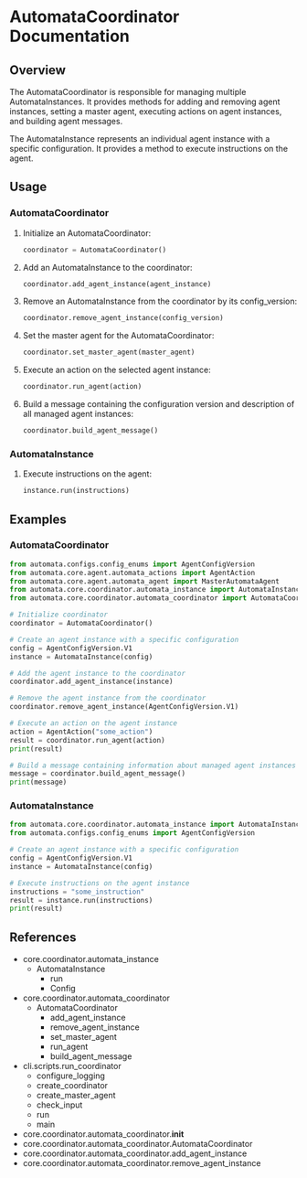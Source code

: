 # AutomataCoordinator Documentation

## Overview

The AutomataCoordinator is responsible for managing multiple AutomataInstances. It provides methods for adding and removing agent instances, setting a master agent, executing actions on agent instances, and building agent messages.

The AutomataInstance represents an individual agent instance with a specific configuration. It provides a method to execute instructions on the agent.

## Usage

### AutomataCoordinator

1. Initialize an AutomataCoordinator:

   ```python
   coordinator = AutomataCoordinator()
   ```

2. Add an AutomataInstance to the coordinator:

   ```python
   coordinator.add_agent_instance(agent_instance)
   ```

3. Remove an AutomataInstance from the coordinator by its config_version:

   ```python
   coordinator.remove_agent_instance(config_version)
   ```

4. Set the master agent for the AutomataCoordinator:

   ```python
   coordinator.set_master_agent(master_agent)
   ```

5. Execute an action on the selected agent instance:

   ```python
   coordinator.run_agent(action)
   ```

6. Build a message containing the configuration version and description of all managed agent instances:

   ```python
   coordinator.build_agent_message()
   ```

### AutomataInstance

1. Execute instructions on the agent:

   ```python
   instance.run(instructions)
   ```

## Examples

### AutomataCoordinator

```python
from automata.configs.config_enums import AgentConfigVersion
from automata.core.agent.automata_actions import AgentAction
from automata.core.agent.automata_agent import MasterAutomataAgent
from automata.core.coordinator.automata_instance import AutomataInstance
from automata.core.coordinator.automata_coordinator import AutomataCoordinator

# Initialize coordinator
coordinator = AutomataCoordinator()

# Create an agent instance with a specific configuration
config = AgentConfigVersion.V1
instance = AutomataInstance(config)

# Add the agent instance to the coordinator
coordinator.add_agent_instance(instance)

# Remove the agent instance from the coordinator
coordinator.remove_agent_instance(AgentConfigVersion.V1)

# Execute an action on the agent instance
action = AgentAction("some_action")
result = coordinator.run_agent(action)
print(result)

# Build a message containing information about managed agent instances
message = coordinator.build_agent_message()
print(message)
```

### AutomataInstance

```python
from automata.core.coordinator.automata_instance import AutomataInstance
from automata.configs.config_enums import AgentConfigVersion

# Create an agent instance with a specific configuration
config = AgentConfigVersion.V1
instance = AutomataInstance(config)

# Execute instructions on the agent instance
instructions = "some_instruction"
result = instance.run(instructions)
print(result)
```

## References

- core.coordinator.automata_instance
  - AutomataInstance
    - run
    - Config
- core.coordinator.automata_coordinator
  - AutomataCoordinator
    - add_agent_instance
    - remove_agent_instance
    - set_master_agent
    - run_agent
    - build_agent_message
- cli.scripts.run_coordinator
  - configure_logging
  - create_coordinator
  - create_master_agent
  - check_input
  - run
  - main
- core.coordinator.automata_coordinator.**init**
- core.coordinator.automata_coordinator.AutomataCoordinator
- core.coordinator.automata_coordinator.add_agent_instance
- core.coordinator.automata_coordinator.remove_agent_instance
